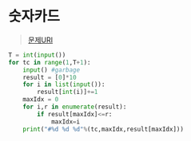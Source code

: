 # 숫자카드
> [문제URI](https://swexpertacademy.com/main/learn/course/lectureProblemViewer.do)
```python
T = int(input())
for tc in range(1,T+1):
    input() #garbage
    result = [0]*10
    for i in list(input()):
        result[int(i)]+=1
    maxIdx = 0
    for i,r in enumerate(result):
        if result[maxIdx]<=r:
            maxIdx=i
    print("#%d %d %d"%(tc,maxIdx,result[maxIdx]))
```